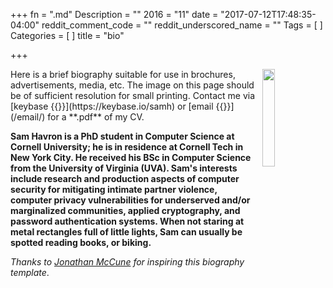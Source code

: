 +++
fn = ".md"
Description = ""
2016 = "11"
date = "2017-07-12T17:48:35-04:00"
reddit_comment_code = ""
reddit_underscored_name = ""
Tags = [
]
Categories = [
]
title = "bio"

+++

<img style="width:20%; height:20%;  float: right; margin: 0 0 10px 10px;" src="/img/portrait.jpg">
Here is a brief biography suitable for use in brochures, advertisements, media,
etc. The image on this page should be of sufficient resolution for small
printing. Contact me via [keybase {{<fa key>}}](https://keybase.io/samh) 
or [email {{<fa envelope>}}](/email/) for a **.pdf** of my CV.

**Sam Havron is a PhD student in Computer Science at Cornell University; he is
in residence at Cornell Tech in New York City. 
He received his BSc in Computer Science from the University of Virginia (UVA).
Sam's interests include research and production aspects of computer security 
for mitigating intimate partner violence,
computer privacy vulnerabilities for underserved and/or marginalized communities, 
applied cryptography, and password authentication systems.
When not staring at metal rectangles full of little lights, 
Sam can usually be spotted reading books, or biking.**

_Thanks to [Jonathan McCune](https://users.ece.cmu.edu/~jmmccune/bio.html) for
inspiring this biography template_.

